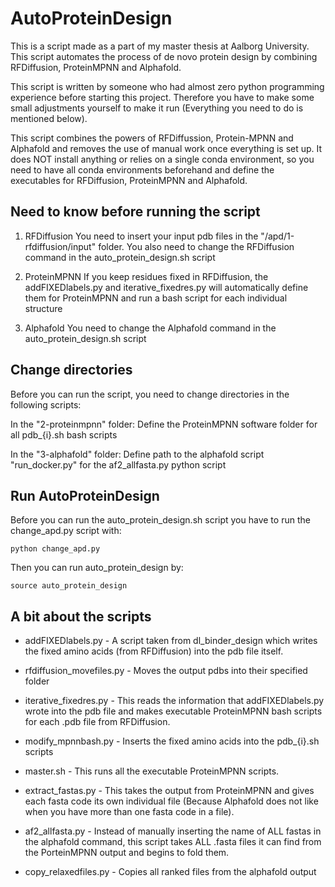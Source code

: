 # AutoProteinDesign
This is a script made as a part of my master thesis at Aalborg University. This script automates the process of de novo protein design by combining RFDiffusion, ProteinMPNN and Alphafold.

This script is written by someone who had almost zero python programming experience before starting this project. Therefore you have to make some small adjustments yourself to make it run (Everything you need to do is mentioned below).

This script combines the powers of RFDiffussion, Protein-MPNN and Alphafold and removes the use of manual work once everything is set up. It does NOT install anything or relies on a single conda environment, so you need to have all conda environments beforehand and define the executables for RFDiffusion, ProteinMPNN and Alphafold.

## Need to know before running the script

1) RFDiffusion
You need to insert your input pdb files in the "/apd/1-rfdiffusion/input" folder.
You also need to change the RFDiffusion command in the auto_protein_design.sh script

2) ProteinMPNN
If you keep residues fixed in RFDiffusion, the addFIXEDlabels.py and iterative_fixedres.py will automatically define them for ProteinMPNN and run a bash script for each individual structure

3) Alphafold
You need to change the Alphafold command in the auto_protein_design.sh script

## Change directories

Before you can run the script, you need to change directories in the following scripts:

In the "2-proteinmpnn" folder: Define the ProteinMPNN software folder for all pdb_{i}.sh bash scripts

In the "3-alphafold" folder: Define path to the alphafold script "run_docker.py" for the af2_allfasta.py python script

## Run AutoProteinDesign

Before you can run the auto_protein_design.sh script you have to run the change_apd.py script with:
```
python change_apd.py
```
Then you can run auto_protein_design by:
```
source auto_protein_design
```

## A bit about the scripts

* addFIXEDlabels.py - A script taken from dl_binder_design which writes the fixed amino acids (from RFDiffusion) into the pdb file itself.

* rfdiffusion_movefiles.py - Moves the output pdbs into their specified folder

* iterative_fixedres.py - This reads the information that addFIXEDlabels.py wrote into the pdb file and makes executable ProteinMPNN bash scripts for each .pdb file from RFDiffusion.

* modify_mpnnbash.py - Inserts the fixed amino acids into the pdb_{i}.sh scripts

* master.sh - This runs all the executable ProteinMPNN scripts.

* extract_fastas.py - This takes the output from ProteinMPNN and gives each fasta code its own individual file (Because Alphafold does not like when you have more than one fasta code in a file).

* af2_allfasta.py - Instead of manually inserting the name of ALL fastas in the alphafold command, this script takes ALL .fasta files it can find from the PorteinMPNN output and begins to fold them.

* copy_relaxedfiles.py - Copies all ranked files from the alphafold output